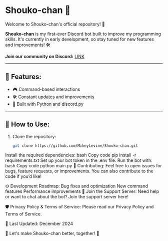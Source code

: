 # Shouko-chan 🤖

Welcome to Shouko-chan's official repository! 🚀

**Shouko-chan** is my first-ever Discord bot built to improve my programming skills. It's currently in early development, so stay tuned for new features and improvements! 🛠️

**Join our community on Discord:** [LINK](https://discord.gg/4tp457CRD8)


---

## 🚀 Features:
- 🎮 Command-based interactions
- 🛠️ Constant updates and improvements
- 🤖 Built with Python and discord.py

---

## 📜 How to Use:
1. Clone the repository:  
   ```bash
   git clone https://github.com/MikeyLevine/Shouko-chan.git
Install the required dependencies:
bash
Copy code
pip install -r requirements.txt
Set up your bot token in the .env file.
Run the bot with:
bash
Copy code
python main.py
📝 Contributing:
Feel free to open issues for bugs, feature requests, or improvements. You can also contribute to the code if you’d like!

⚙️ Development Roadmap:
Bug fixes and optimization
New command features
Performance improvements
📢 Join the Support Server:
Need help or want to chat about the bot? Join the support server here!

🛡️ Privacy Policy & Terms of Service:
Please read our Privacy Policy and Terms of Service.

📅 Last Updated:
December 2024

🚀 Let's make Shouko-chan better, together! 🙌
